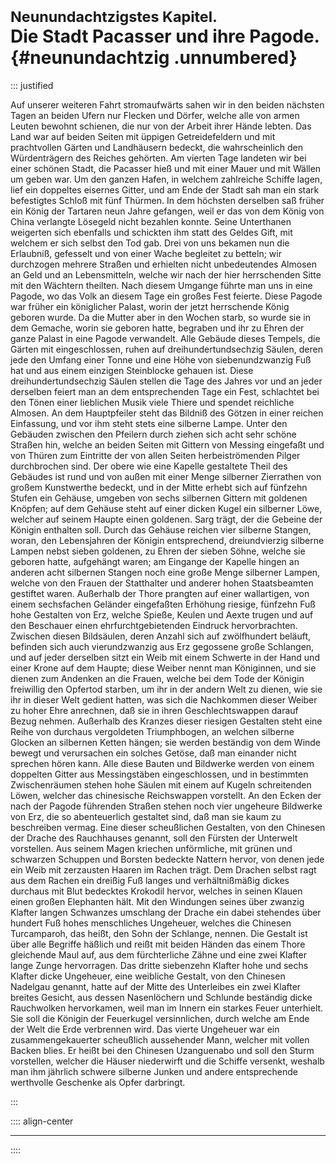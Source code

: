 # <small>Neunundachtzigstes Kapitel.</small><br />Die Stadt Pacasser und ihre Pagode.{#neunundachtzig .unnumbered}

::: justified

Auf unserer weiteren Fahrt stromaufwärts sahen wir in den beiden nächsten Tagen
an beiden Ufern nur Flecken und Dörfer, welche alle von armen Leuten bewohnt
schienen, die nur von der Arbeit ihrer Hände lebten. Das Land war auf beiden
Seiten mit üppigen Getreidefeldern und mit prachtvollen Gärten und Landhäusern
bedeckt, die wahrscheinlich den Würdenträgern des Reiches gehörten. Am vierten
Tage landeten wir bei einer schönen Stadt, die Pacasser hieß und mit einer Mauer
und mit Wällen um geben war. Um den ganzen Hafen, in welchem zahlreiche Schiffe
lagen, lief ein doppeltes eisernes Gitter, und am Ende der Stadt sah man ein
stark befestigtes Schloß mit fünf Thürmen. In dem höchsten derselben saß früher
ein König der Tartaren neun Jahre gefangen, weil er das von dem König von China
verlangte Lösegeld nicht bezahlen konnte. Seine Unterthanen weigerten sich
ebenfalls und schickten ihm statt des Geldes Gift, mit welchem er sich selbst
den Tod gab. Drei von uns bekamen nun die Erlaubniß, gefesselt und von einer
Wache begleitet zu betteln; wir durchzogen mehrere Straßen und erhielten nicht
unbedeutendes Almosen an Geld und an Lebensmitteln, welche wir nach der hier
herrschenden Sitte mit den Wächtern theilten. Nach diesem Umgange führte man uns
in eine Pagode, wo das Volk an diesem Tage ein großes Fest feierte. Diese Pagode
war früher ein königlicher Palast, worin der jetzt herrschende König geboren
wurde. Da die Mutter aber in den Wochen starb, so wurde sie in dem Gemache,
worin sie geboren hatte, begraben und ihr zu Ehren der ganze Palast in eine
Pagode verwandelt. Alle Gebäude dieses Tempels, die Gärten mit eingeschlossen,
ruhen auf dreihundertundsechzig Säulen, deren jede den Umfang einer Tonne und
eine Höhe von siebenundzwanzig Fuß hat und aus einem einzigen Steinblocke
gehauen ist. Diese dreihundertundsechzig Säulen stellen die Tage des Jahres vor
und an jeder derselben feiert man an dem entsprechenden Tage ein Fest,
schlachtet bei den Tönen einer lieblichen Musik viele Thiere und spendet
reichliche Almosen. An dem Hauptpfeiler steht das Bildniß des Götzen in einer
reichen Einfassung, und vor ihm steht stets eine silberne Lampe. Unter den
Gebäuden zwischen den Pfeilern durch ziehen sich acht sehr schöne Straßen hin,
welche an beiden Seiten mit Gittern von Messing eingefaßt und von Thüren zum
Eintritte der von allen Seiten herbeiströmenden Pilger durchbrochen sind. Der
obere wie eine Kapelle gestaltete Theil des Gebäudes ist rund und von außen mit
einer Menge silberner Zierrathen von großem Kunstwerthe bedeckt, und in der
Mitte erhebt sich auf fünfzehn Stufen ein Gehäuse, umgeben von sechs silbernen
Gittern mit goldenen Knöpfen; auf dem Gehäuse steht auf einer dicken Kugel ein
silberner Löwe, welcher auf seinem Haupte einen goldenen. Sarg trägt, der die
Gebeine der Königin enthalten soll. Durch das Gehäuse reichen vier silberne
Stangen, woran, den Lebensjahren der Königin entsprechend, dreiundvierzig
silberne Lampen nebst sieben goldenen, zu Ehren der sieben Söhne, welche sie
geboren hatte, aufgehängt waren; am Eingange der Kapelle hingen an anderen acht
silbernen Stangen noch eine große Menge silberner Lampen, welche von den Frauen
der Statthalter und anderer hohen Staatsbeamten gestiftet waren. Außerhalb der
Thore prangten auf einer wallartigen, von einem sechsfachen Geländer eingefaßten
Erhöhung riesige, fünfzehn Fuß hohe Gestalten von Erz, welche Spieße, Keulen und
Aexte trugen und auf den Beschauer einen ehrfurchtgebietenden Eindruck
hervorbrachten. Zwischen diesen Bildsäulen, deren Anzahl sich auf zwölfhundert
beläuft, befinden sich auch vierundzwanzig aus Erz gegossene große Schlangen,
und auf jeder derselben sitzt ein Weib mit einem Schwerte in der Hand und einer
Krone auf dem Haupte; diese Weiber nennt man Königinnen, und sie dienen zum
Andenken an die Frauen, welche bei dem Tode der Königin freiwillig den Opfertod
starben, um ihr in der andern Welt zu dienen, wie sie ihr in dieser Welt gedient
hatten, was sich die Nachkommen dieser Weiber zu hoher Ehre anrechnen, daß sie
in ihren Geschlechtswappen darauf Bezug nehmen. Außerhalb des Kranzes dieser
riesigen Gestalten steht eine Reihe von durchaus vergoldeten Triumphbogen, an
welchen silberne Glocken an silbernen Ketten hängen; sie werden beständig von
dem Winde bewegt und verursachen ein solches Getöse, daß man einander nicht
sprechen hören kann. Alle diese Bauten und Bildwerke werden von einem doppelten
Gitter aus Messingstäben eingeschlossen, und in bestimmten Zwischenräumen stehen
hohe Säulen mit einem auf Kugeln schreitenden Löwen, welcher das chinesische
Reichswappen vorstellt. An den Ecken der nach der Pagode führenden Straßen
stehen noch vier ungeheure Bildwerke von Erz, die so abenteuerlich gestaltet
sind, daß man sie kaum zu beschreiben vermag. Eine dieser scheußlichen
Gestalten, von den Chinesen der Drache des Rauchhauses genannt, soll den Fürsten
der Unterwelt vorstellen. Aus seinem Magen kriechen unförmliche, mit grünen und
schwarzen Schuppen und Borsten bedeckte Nattern hervor, von denen jede ein Weib
mit zerzausten Haaren im Rachen trägt. Dem Drachen selbst ragt aus dem Rachen
ein dreißig Fuß langes und verhältnißmäßig dickes durchaus mit Blut bedecktes
Krokodil hervor, welches in seinen Klauen einen großen Elephanten hält. Mit den
Windungen seines über zwanzig Klafter langen Schwanzes umschlang der Drache ein
dabei stehendes über hundert Fuß hohes menschliches Ungeheuer, welches die
Chinesen Turcamparoh, das heißt, den Sohn der Schlange, nennen. Die Gestalt ist
über alle Begriffe häßlich und reißt mit beiden Händen das einem Thore
gleichende Maul auf, aus dem fürchterliche Zähne und eine zwei Klafter lange
Zunge hervorragen. Das dritte siebenzehn Klafter hohe und sechs Klafter dicke
Ungeheuer, eine weibliche Gestalt, von den Chinesen Nadelgau genannt, hatte auf
der Mitte des Unterleibes ein zwei Klafter breites Gesicht, aus dessen
Nasenlöchern und Schlunde beständig dicke Rauchwolken hervorkamen, weil man im
Innern ein starkes Feuer unterhielt. Sie soll die Königin der Feuerkugel
versinnlichen, durch welche am Ende der Welt die Erde verbrennen wird. Das
vierte Ungeheuer war ein zusammengekauerter scheußlich aussehender Mann, welcher
mit vollen Backen blies. Er heißt bei den Chinesen Uzanguenabo und soll den
Sturm vorstellen, welcher die Häuser niederwirft und die Schiffe versenkt,
weshalb man ihm jährlich schwere silberne Junken und andere entsprechende
werthvolle Geschenke als Opfer darbringt. 

:::

:::: align-center
****
::::
